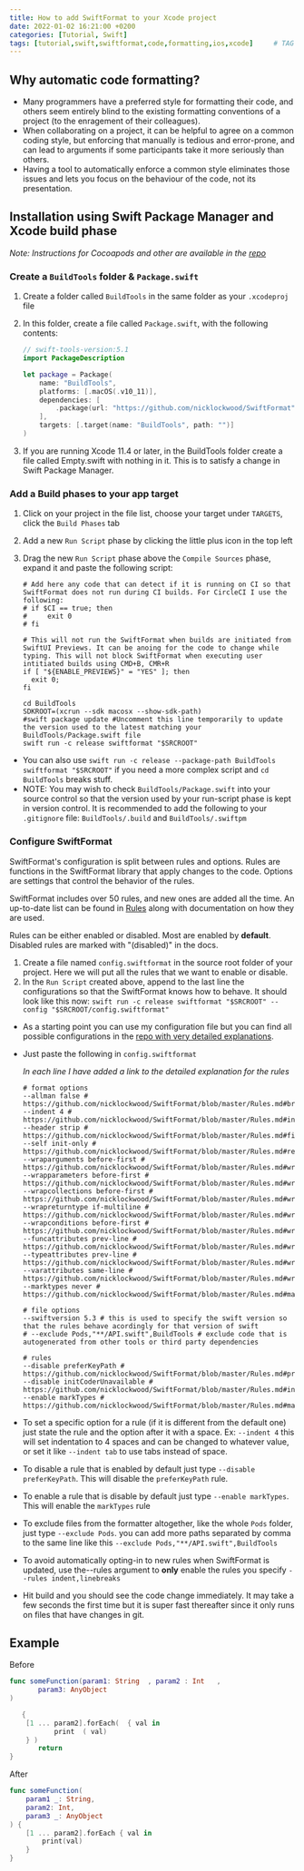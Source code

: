 ```yaml
---
title: How to add SwiftFormat to your Xcode project
date: 2022-01-02 16:21:00 +0200
categories: [Tutorial, Swift]
tags: [tutorial,swift,swiftformat,code,formatting,ios,xcode]     # TAG names should always be lowercase
---
```

## Why automatic code formatting?
- Many programmers have a preferred style for formatting their code, and others seem entirely blind to the existing formatting conventions of a project (to the enragement of their colleagues).
- When collaborating on a project, it can be helpful to agree on a common coding style, but enforcing that manually is tedious and error-prone, and can lead to arguments if some participants take it more seriously than others.
- Having a tool to automatically enforce a common style eliminates those issues and lets you focus on the behaviour of the code, not its presentation.

## Installation using Swift Package Manager and Xcode build phase
*Note: Instructions for Cocoapods and other are available in the [repo](https://github.com/nicklockwood/SwiftFormat#using-cocoapods)*

### Create a `BuildTools` folder & `Package.swift`
1. Create a folder called `BuildTools` in the same folder as your `.xcodeproj` file
2. In this folder, create a file called `Package.swift`, with the following contents:

	```swift
	// swift-tools-version:5.1
	import PackageDescription

	let package = Package(
	    name: "BuildTools",
	    platforms: [.macOS(.v10_11)],
	    dependencies: [
	        .package(url: "https://github.com/nicklockwood/SwiftFormat", from: "0.49.0"),
	    ],
	    targets: [.target(name: "BuildTools", path: "")]
	)
	```

3. If you are running Xcode 11.4 or later, in the BuildTools folder create a file called Empty.swift with nothing in it. This is to satisfy a change in Swift Package Manager.

### Add a Build phases to your app target
1. Click on your project in the file list, choose your target under `TARGETS`, click the `Build Phases` tab
2. Add a new `Run Script` phase by clicking the little plus icon in the top left
3. Drag the new `Run Script` phase above the `Compile Sources` phase, expand it and paste the following script:

	```shell
	# Add here any code that can detect if it is running on CI so that SwiftFormat does not run during CI builds. For CircleCI I use the following:
	# if $CI == true; then
	#     exit 0
	# fi

	# This will not run the SwiftFormat when builds are initiated from SwiftUI Previews. It can be anoing for the code to change while typing. This will not block SwiftFormat when executing user intitiated builds using CMD+B, CMR+R
	if [ "${ENABLE_PREVIEWS}" = "YES" ]; then
	  exit 0;
	fi

	cd BuildTools
	SDKROOT=(xcrun --sdk macosx --show-sdk-path)
	#swift package update #Uncomment this line temporarily to update the version used to the latest matching your BuildTools/Package.swift file
	swift run -c release swiftformat "$SRCROOT"
	```

- You can also use `swift run -c release --package-path BuildTools swiftformat "$SRCROOT"` if you need a more complex script and `cd BuildTools` breaks stuff.
- NOTE: You may wish to check `BuildTools/Package.swift` into your source control so that the version used by your run-script phase is kept in version control. It is recommended to add the following to your `.gitignore` file: `BuildTools/.build` and `BuildTools/.swiftpm`

### Configure SwiftFormat
SwiftFormat's configuration is split between rules and options. Rules are functions in the SwiftFormat library that apply changes to the code. Options are settings that control the behavior of the rules.

SwiftFormat includes over 50 rules, and new ones are added all the time. An up-to-date list can be found in [Rules](https://github.com/nicklockwood/SwiftFormat/blob/master/Rules.md) along with documentation on how they are used.

Rules can be either enabled or disabled. Most are enabled by **default**. Disabled rules are marked with "(disabled)" in the docs.

1. Create a file named `config.swiftformat` in the source root folder of your project. Here we will put all the rules that we want to enable or disable.
2. In the `Run Script` created above, append to the last line the configurations so that the SwiftFormat knows how to behave. It should look like this now:
`swift run -c release swiftformat "$SRCROOT" --config "$SRCROOT/config.swiftformat"`

- As a starting point you can use my configuration file but you can find all possible configurations in the [repo with very detailed explanations](https://github.com/nicklockwood/SwiftFormat/blob/master/Rules.md).
- Just paste the following in `config.swiftformat`

	*In each line I have added a link to the detailed explanation for the rules*

	```shell
	# format options
	--allman false # https://github.com/nicklockwood/SwiftFormat/blob/master/Rules.md#braces
	--indent 4 # https://github.com/nicklockwood/SwiftFormat/blob/master/Rules.md#indent
	--header strip # https://github.com/nicklockwood/SwiftFormat/blob/master/Rules.md#fileheader
	--self init-only # https://github.com/nicklockwood/SwiftFormat/blob/master/Rules.md#redundantself
	--wraparguments before-first # https://github.com/nicklockwood/SwiftFormat/blob/master/Rules.md#wraparguments
	--wrapparameters before-first # https://github.com/nicklockwood/SwiftFormat/blob/master/Rules.md#wraparguments
	--wrapcollections before-first # https://github.com/nicklockwood/SwiftFormat/blob/master/Rules.md#wraparguments
	--wrapreturntype if-multiline # https://github.com/nicklockwood/SwiftFormat/blob/master/Rules.md#wraparguments
	--wrapconditions before-first # https://github.com/nicklockwood/SwiftFormat/blob/master/Rules.md#wraparguments
	--funcattributes prev-line # https://github.com/nicklockwood/SwiftFormat/blob/master/Rules.md#wrapattributes
	--typeattributes prev-line # https://github.com/nicklockwood/SwiftFormat/blob/master/Rules.md#wrapattributes
	--varattributes same-line # https://github.com/nicklockwood/SwiftFormat/blob/master/Rules.md#wrapattributes
	--marktypes never # https://github.com/nicklockwood/SwiftFormat/blob/master/Rules.md#markTypes

	# file options
	--swiftversion 5.3 # this is used to specify the swift version so that the rules behave acordingly for that version of swift
	# --exclude Pods,"**/API.swift",BuildTools # exclude code that is autogenerated from other tools or third party dependencies

	# rules
	--disable preferKeyPath # https://github.com/nicklockwood/SwiftFormat/blob/master/Rules.md#preferKeyPath
	--disable initCoderUnavailable # https://github.com/nicklockwood/SwiftFormat/blob/master/Rules.md#initCoderUnavailable
	--enable markTypes # https://github.com/nicklockwood/SwiftFormat/blob/master/Rules.md#markTypes
	```

- To set a specific option for a rule (if it is different from the default one) just state the rule and the option after it with a space. Ex: `--indent 4` this will set indentation to 4 spaces and can be changed to whatever value, or set it like `--indent tab` to use tabs instead of space.
- To disable a rule that is enabled by default just type `--disable preferKeyPath`. This will disable the `preferKeyPath` rule.
- To enable a rule that is disable by default just type `--enable markTypes`. This will enable the `markTypes` rule
- To exclude files from the formatter altogether, like the whole `Pods` folder, just type `--exclude Pods`. you can add more paths separated by comma to the same line like this `--exclude Pods,"**/API.swift",BuildTools`
- To avoid automatically opting-in to new rules when SwiftFormat is updated, use the--rules argument to __only__ enable the rules you specify `--rules indent,linebreaks`
- Hit build and you should see the code change immediately. It may take a few seconds the first time but it is super fast thereafter since it only runs on files that have changes in git.

## Example
Before

```swift
func someFunction(param1: String  , param2 : Int   ,
       param3: AnyObject
)

   {
    [1 ... param2].forEach(  { val in
           print  ( val)
    } )       
       return
}
```

After

```swift
func someFunction(
    param1 _: String,
    param2: Int,
    param3 _: AnyObject
) {
    [1 ... param2].forEach { val in
        print(val)
    }
}
```
